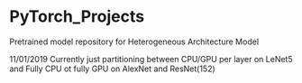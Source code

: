 # PyTorch_Projects

Pretrained model repository for Heterogeneous Architecture Model 

11/01/2019 Currently just partitioning between CPU/GPU per layer on LeNet5 and Fully CPU ot fully GPU on AlexNet and ResNet(152)
